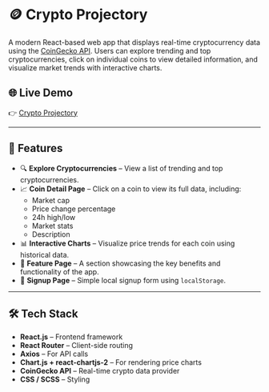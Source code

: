 # 🪙 Crypto Projectory

A modern React-based web app that displays real-time cryptocurrency data using the [CoinGecko API](https://www.coingecko.com/en/api). Users can explore trending and top cryptocurrencies, click on individual coins to view detailed information, and visualize market trends with interactive charts.

## 🌐 Live Demo

👉 [Crypto Projectory](https://crypto-projectory.vercel.app/)

---

## 🚀 Features

- 🔍 **Explore Cryptocurrencies** – View a list of trending and top cryptocurrencies.
- 📈 **Coin Detail Page** – Click on a coin to view its full data, including:
  - Market cap
  - Price change percentage
  - 24h high/low
  - Market stats
  - Description
- 📊 **Interactive Charts** – Visualize price trends for each coin using historical data.
- 🧾 **Feature Page** – A section showcasing the key benefits and functionality of the app.
- 👤 **Signup Page** – Simple local signup form using `localStorage`.

---

## 🛠️ Tech Stack

- **React.js** – Frontend framework
- **React Router** – Client-side routing
- **Axios** – For API calls
- **Chart.js + react-chartjs-2** – For rendering price charts
- **CoinGecko API** – Real-time crypto data provider
- **CSS / SCSS** – Styling

